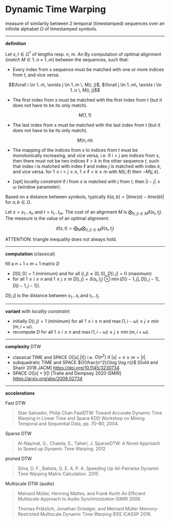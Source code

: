 # Dynamic Time Warping

measure of similarity between 2 temporal (timestamped) sequences 
over an infinite alphabet $`\Omega`$ of timestamped symbols.


---
**definition**

Let $`s, t \in \Omega^*`$ of lengths resp. $`n`$, $`m`$.
An By computation of optimal alignment (*match* $`M \in 1..n \times 1..m`$) between the sequences, such that:

- Every index from $s$ sequence must be matched with one or more indices from $t$, and vice versa.
```math
\forall i \in 1..n\, \exists j \in 1..m \, M(i, j)$, $\forall j \in 1..m\, \exists i \in 1..n \, M(i, j)
```
  
- The first index from $s$ must be matched with the first index from $`t`$ (but it does not have to be its only match).
```math
M(1,1)
```

- The last index from $s$ must be matched with the last index from $`t`$ (but it does not have to be its only match).
```math
M(n,m)
```

- The mapping of the indices from $`s`$ to indices from $t$ must be monotonically increasing, and vice versa, 
  i.e. if $`i < j`$ are indices from $`s`$, then there must not be two indices $`\ell > k`$ in the other sequence $`t`$, such that index $`i`$ is matched with index $`\ell`$ and index $`j`$ is matched with index $`k`$, and vice versa.
  for $`1 \leq i < j \leq n`$, $`1 \leq \ell < k \leq m`$ with $`M(i, \ell)`$ then $`\neg M(j, k)`$.

- [opt] *locality constraint*
  if $`i`$ from $`s`$ is matched with $`j`$ from $`t`$, then $`|i - j| \leq \omega`$ (window parameter).
  

Based on a distance between symbols, 
typically $`\delta(a, b) = |time(a) - time(b)|`$ for $`a, b \in \Omega`$.

Let $`s = s_1... s_n`$ and $`t = t_1 ... t_m`$.
The cost of an alignment $`M`$ is $`\bigotimes_{(i, j) \in M} \delta(s_i, t_j)`$.
The measure is the value of an optimal alignment:
```math
d(s, t) = \bigoplus_M \bigotimes_{(i, j) \in M} \delta(s_i, t_j)
```

ATTENTION: triangle inequality does not always hold.


---
**computation** (classical)

fill a $`n+1 \times m+1`$ matrix $`D`$
- $`D[0, 0] = 1`$ (minimum) and for all $`(i, j) \neq (0, 0)`$, $`D[i, j] = 0`$ (maximum)
- for all $`1 \leq i \leq n`$ and $`1 \leq j \leq m`$
  $`D[i, j] = \delta(s_i, t_j) \otimes \min (D[i-1, j], D[i, j-1], D[i-1, j-1])`$.

$`D[i, j]`$ is the distance between $`s_1... s_i`$ and $`t_1 ... t_j`$.

---
**variant** with *locality constraint*:
- initially $`D(i, j) = 1`$ (minimum) for all $`1 \leq i \leq n`$ and $`\max(1, i-\omega) \leq j \leq \min(m, i+\omega)`$. 
- recompute $`D`$ for all $`1 \leq i \leq n`$ and $`\max(1, i-\omega) \leq j \leq \min(m, i+\omega)`$. 

---
**complexity** DTW

- classical TIME and SPACE $`O(|s| . |t|)`$ i.e. $`O(n^2)`$ if $`|s| = n \geq m = |t|`$.
- subquadratic TIME and SPACE $`O(\frac{n^2}{\log \log n})`$ [Gold and Sharir 2018 JACM]
  https://doi.org/10.1145/3230734
- SPACE $`O(|s| + |t|)`$ [Tralie and Dempsey 2020 ISMIR]
  https://arxiv.org/abs/2008.02734


---
**accelerations**

Fast DTW
> Stan Salvador, Philip Chan
> FastDTW: Toward Accurate Dynamic Time Warping in Linear Time and Space
> KDD Workshop on Mining Temporal and Sequential Data, pp. 70–80, 2004.

Sparse DTW
> Al-Naymat, G., Chawla, S., Taheri, J.
> SparseDTW: A Novel Approach to Speed up Dynamic Time Warping.
> 2012

pruned DTW
> Silva, D. F., Batista, G. E. A. P. A.
> Speeding Up All-Pairwise Dynamic Time Warping Matrix Calculation.
> 2015


Multiscale DTW (audio)
> Meinard Müller, Henning Mattes, and Frank Kurth
> An Efficient Multiscale Approach to Audio Synchronization
> ISMIR 2006.

> Thomas Prätzlich, Jonathan Driedger, and Meinard Müller 
> Memory-Restricted Multiscale Dynamic Time Warping
> IEEE ICASSP 2016.


